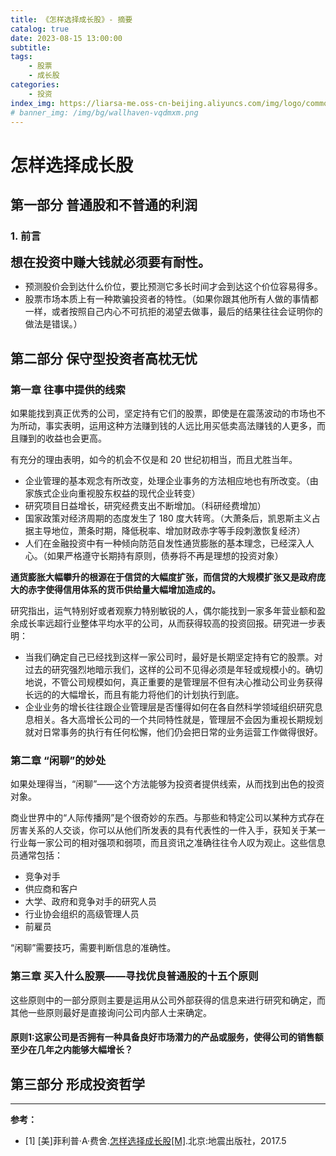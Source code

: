 ```yaml
---
title: 《怎样选择成长股》- 摘要
catalog: true
date: 2023-08-15 13:00:00
subtitle: 
tags:
    - 股票
    - 成长股
categories:
    - 投资
index_img: https://liarsa-me.oss-cn-beijing.aliyuncs.com/img/logo/common_stocks_and_uncommon_profits.jpeg
# banner_img: /img/bg/wallhaven-vqdmxm.png
---
```


# 怎样选择成长股

## 第一部分 普通股和不普通的利润

### 1. 前言

<span style="font-weight: bold; font-size: 20px;">想在投资中赚大钱就必须要有耐性。</span>

 - 预测股价会到达什么价位，要比预测它多长时间才会到达这个价位容易得多。
 - 股票市场本质上有一种欺骗投资者的特性。（如果你跟其他所有人做的事情都一样，或者按照自己内心不可抗拒的渴望去做事，最后的结果往往会证明你的做法是错误。）

## 第二部分 保守型投资者高枕无忧

### 第一章 往事中提供的线索

如果能找到真正优秀的公司，坚定持有它们的股票，即使是在震荡波动的市场也不为所动，事实表明，运用这种方法赚到钱的人远比用买低卖高法赚钱的人更多，而且赚到的收益也会更高。

有充分的理由表明，如今的机会不仅是和 20 世纪初相当，而且尤胜当年。

 - 企业管理的基本观念有所改变，处理企业事务的方法相应地也有所改变。（由家族式企业向重视股东权益的现代企业转变）
 - 研究项目日益增长，研究经费支出不断增加。（科研经费增加）
 - 国家政策对经济周期的态度发生了 180 度大转弯。（大萧条后，凯恩斯主义占据主导地位，萧条时期，降低税率、增加财政赤字等手段刺激恢复经济）
 - 人们在金融投资中有一种倾向防范自发性通货膨胀的基本理念，已经深入人心。（如果严格遵守长期持有原则，债券将不再是理想的投资对象）

<b>通货膨胀大幅攀升的根源在于信贷的大幅度扩张，而信贷的大规模扩张又是政府庞大的赤字使得信用体系的货币供给量大幅增加造成的。</b>

研究指出，运气特别好或者观察力特别敏锐的人，偶尔能找到一家多年营业额和盈余成长率远超行业整体平均水平的公司，从而获得较高的投资回报。研究进一步表明：

 - 当我们确定自己已经找到这样一家公司时，最好是长期坚定持有它的股票。对过去的研究强烈地暗示我们，这样的公司不见得必须是年轻或规模小的。确切地说，不管公司规模如何，真正重要的是管理层不但有决心推动公司业务获得长远的的大幅增长，而且有能力将他们的计划执行到底。
 - 企业业务的增长往往跟企业管理层是否懂得如何在各自然科学领域组织研究息息相关。各大高增长公司的一个共同特性就是，管理层不会因为重视长期规划就对日常事务的执行有任何松懈，他们仍会把日常的业务运营工作做得很好。

### 第二章 “闲聊”的妙处

如果处理得当，“闲聊”——这个方法能够为投资者提供线索，从而找到出色的投资对象。

商业世界中的“人际传播网”是个很奇妙的东西。与那些和特定公司以某种方式存在厉害关系的人交谈，你可以从他们所发表的具有代表性的一件入手，获知关于某一行业每一家公司的相对强项和弱项，而且资讯之准确往往令人叹为观止。这些信息员通常包括：

 - 竞争对手
 - 供应商和客户
 - 大学、政府和竞争对手的研究人员
 - 行业协会组织的高级管理人员
 - 前雇员

“闲聊”需要技巧，需要判断信息的准确性。

### 第三章 买入什么股票——寻找优良普通股的十五个原则

这些原则中的一部分原则主要是运用从公司外部获得的信息来进行研究和确定，而其他一些原则最好是直接询问公司内部人士来确定。

#### 原则1:这家公司是否拥有一种具备良好市场潜力的产品或服务，使得公司的销售额至少在几年之内能够大幅增长？

## 第三部分 形成投资哲学




<hr/>
<b>参考：</b>
<ul>
    <li>[1] [美]菲利普·A·费舍.<a href="https://book.douban.com/subject/27202775">怎样选择成长股[M]</a>.北京:地震出版社，2017.5</li>
</ul>